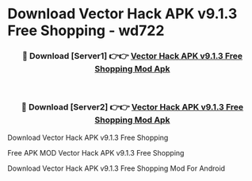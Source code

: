 # Download Vector Hack APK v9.1.3 Free Shopping - wd722



<div align="center">
<h3>🔴 Download [Server1] 👉👉 <a href="https://momento.my/?title=Vector_Hack_APK_v9.1.3_Free_Shopping">Vector Hack APK v9.1.3 Free Shopping Mod Apk</a></h3><br>

<h3>🔴 Download [Server2] 👉👉 <a href="https://momento.my/?title=Vector_Hack_APK_v9.1.3_Free_Shopping">Vector Hack APK v9.1.3 Free Shopping Mod Apk</a></h3>
</div>



Download Vector Hack APK v9.1.3 Free Shopping 

Free APK MOD Vector Hack APK v9.1.3 Free Shopping 

Download Vector Hack APK v9.1.3 Free Shopping Mod For Android
